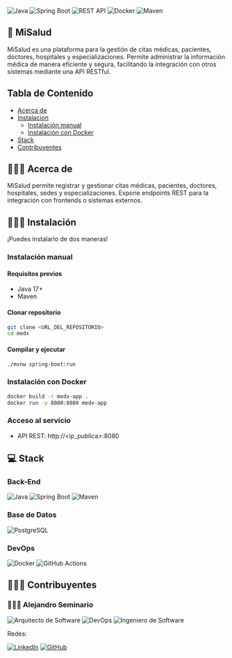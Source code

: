 ![Java](https://img.shields.io/badge/java-%23ED8B00.svg?style=for-the-badge&logo=openjdk&logoColor=white)
![Spring Boot](https://img.shields.io/badge/Spring_Boot-6DB33F?style=for-the-badge&logo=spring-boot&logoColor=white)
![REST API](https://img.shields.io/badge/REST_API-blue?style=for-the-badge)
![Docker](https://img.shields.io/badge/Docker-2496ED?style=for-the-badge&logo=docker&logoColor=white)
![Maven](https://img.shields.io/badge/Maven-C71A36?style=for-the-badge&logo=apache-maven&logoColor=white)

## 🏥 MiSalud

MiSalud es una plataforma para la gestión de citas médicas, pacientes, doctores, hospitales y especializaciones. Permite administrar la información médica de manera eficiente y segura, facilitando la integración con otros sistemas mediante una API RESTful.

## Tabla de Contenido
- [Acerca de](#-acerca-de)
- [Instalación](#-instalación)
  - [Instalación manual](#instalación-manual)
  - [Instalación con Docker](#instalación-con-docker)
- [Stack](#-stack)
- [Contribuyentes](#-contribuyentes)

## 👩🏻‍💻 Acerca de

MiSalud permite registrar y gestionar citas médicas, pacientes, doctores, hospitales, sedes y especializaciones. Expone endpoints REST para la integración con frontends o sistemas externos.

## 👩🏻‍🔬 Instalación

¡Puedes instalarlo de dos maneras!

### Instalación manual

#### Requisitos previos
- Java 17+
- Maven

#### Clonar repositorio
```bash
git clone <URL_DEL_REPOSITORIO>
cd medx
```

#### Compilar y ejecutar
```bash
./mvnw spring-boot:run
```

### Instalación con Docker

```bash
docker build -t medx-app .
docker run -p 8080:8080 medx-app
```

### Acceso al servicio
- API REST: http://<ip_publica>:8080

## 💻 Stack

### Back-End
![Java](https://img.shields.io/badge/Java-ED8B00?style=for-the-badge&logo=java&logoColor=white)
![Spring Boot](https://img.shields.io/badge/Spring_Boot-6DB33F?style=for-the-badge&logo=spring-boot&logoColor=white)
![Maven](https://img.shields.io/badge/Maven-C71A36?style=for-the-badge&logo=apache-maven&logoColor=white)

### Base de Datos
![PostgreSQL](https://img.shields.io/badge/PostgreSQL-316192?style=for-the-badge&logo=postgresql&logoColor=white)

### DevOps
![Docker](https://img.shields.io/badge/Docker-2496ED?style=for-the-badge&logo=docker&logoColor=white)
![GitHub Actions](https://img.shields.io/badge/github%20actions-%232671E5.svg?style=for-the-badge&logo=githubactions&logoColor=white)

## 👩🏻‍🔬 Contribuyentes

### 🧑🏻‍🔬 Alejandro Seminario
![Arquitecto de Software](https://img.shields.io/badge/Arquitecto_de_Software-orange)
![DevOps](https://img.shields.io/badge/DevOps-purple)
![Ingeniero de Software](https://img.shields.io/badge/Ingeniero_de_Software-blue)

Redes:

[![LinkedIn][1]][2] [![GitHub][3]][4]

[1]:  https://img.shields.io/badge/linkedin-%230077B5.svg?style=for-the-badge&logo=linkedin&logoColor=white
[2]:  https://www.linkedin.com/in/alejandroseminariomedina/
[3]:  https://img.shields.io/badge/github-%23121011.svg?style=for-the-badge&logo=github&logoColor=white
[4]:  https://github.com/seminarioA
